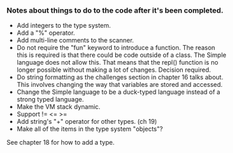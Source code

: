 
### Notes about things to do to the code after it's been completed.

* Add integers to the type system.
* Add a "%" operator.
* Add multi-line comments to the scanner.
* Do not require the "fun" keyword to introduce a function. The reason this is required is that there could be
code outside of a class. The Simple language does not allow this. That means that the repl() function is no longer
possible without making a lot of changes. Decision required.
* Do string formatting as the challenges section in chapter 16 talks about. This involves changing the way that
variables are stored and accessed.
* Change the Simple language to be a duck-typed language instead of a strong typed language.
* Make the VM stack dynamic.
* Support != <= >=
* Add string's "+" operator for other types. (ch 19)
* Make all of the items in the type system "objects"?

See chapter 18 for how to add a type.
